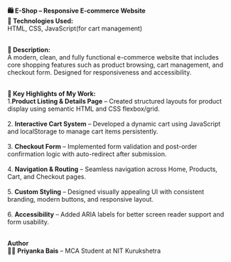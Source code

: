 <b>🛍️ E-Shop – Responsive E-commerce Website</b><br>
<b>🔧 Technologies Used:</b><br>
HTML, CSS, JavaScript(for cart management)<br><br>

<b>📄 Description:</b><br>
A modern, clean, and fully functional e-commerce website that includes core shopping features such as product browsing, cart management, and checkout form. Designed for responsiveness and accessibility.<br><br>

<b>💼 Key Highlights of My Work:</b><br>
1.<b>Product Listing & Details Page</b> – Created structured layouts for product display using semantic HTML and CSS flexbox/grid.<br><br>
2. <b>Interactive Cart System</b> – Developed a dynamic cart using JavaScript and localStorage to manage cart items persistently.<br><br>
3. <b>Checkout Form</b> – Implemented form validation and post-order confirmation logic with auto-redirect after submission.<br><br>
4. <b>Navigation & Routing</b> – Seamless navigation across Home, Products, Cart, and Checkout pages.<br><br>
5. <b>Custom Styling</b> – Designed visually appealing UI with consistent branding, modern buttons, and responsive layout.<br><br>
6. <b>Accessibility</b> – Added ARIA labels for better screen reader support and form usability.<br><br>

<b>Author</b><br>
👩‍💻 <b>Priyanka Bais</b> – MCA Student at NIT Kurukshetra

